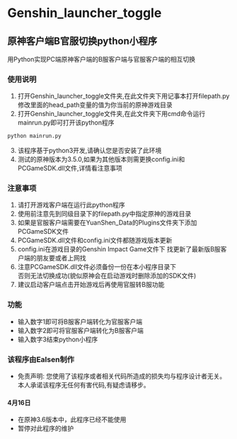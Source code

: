 # Genshin_launcher_toggle
## 原神客户端B官服切换python小程序

用Python实现PC端原神客户端的B服客户端与官服客户端的相互切换

### 使用说明
1. 打开Genshin_launcher_toggle文件夹,在此文件夹下用记事本打开filepath.py修改里面的head_path变量的值为你当前的原神游戏目录
2. 打开Genshin_launcher_toggle文件夹,在此文件夹下用cmd命令运行
mainrun.py即可打开该python程序
```cmd
python mainrun.py
```
3. 该程序基于python3开发,请确认您是否安装了此环境
4. 测试的原神版本为3.5.0,如果为其他版本则需更换config.ini和PCGameSDK.dll文件,详情看注意事项

### 注意事项
1. 请打开游戏客户端在运行此python程序  
2. 使用前注意先到同级目录下的filepath.py中指定原神的游戏目录  
3. 如果是官服客户端需要在YuanShen_Data的Plugins文件夹下添加PCGameSDK文件     
4. PCGameSDK.dll文件和config.ini文件都随游戏版本更新
5. config.ini在游戏目录的Genshin Impact Game文件下
找更新了最新版B服客户端的朋友要或者上网找    
6. 注意PCGameSDK.dll文件必须备份一份在本小程序目录下    
否则无法切换成功(貌似原神会在启动游戏时删除添加的SDK文件)    
7. 建议启动客户端点击开始游戏后再使用官服转B服功能
  
### 功能
+ 输入数字1即可将B服客户端转化为官服客户端 
+ 输入数字2即可将官服客户端转化为B服客户端 
+ 输入数字3结束python小程序 

### 该程序由Ealsen制作
+ 免责声明:
  您使用了该程序或者相关代码所造成的损失均与程序设计者无关。
  本人承诺该程序无任何有害代码,有疑虑请移步。
  
#### 4月16日
+ 在原神3.6版本中，此程序已经不能使用
+ 暂停对此程序的维护
